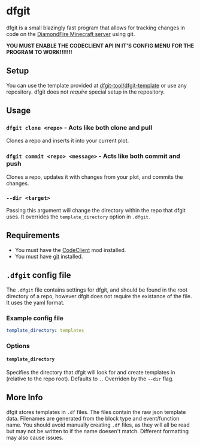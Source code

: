 # dfgit

dfgit is a small blazingly fast program that allows for tracking changes in code on the [DiamondFire Minecraft server](https://mcdiamondfire.com) using git.

**YOU MUST ENABLE THE CODECLIENT API IN IT'S CONFIG MENU FOR THE PROGRAM TO WORK!!!!!!!**


## Setup

You can use the template provided at [dfgit-tool/dfgit-template](https://github.com/dfgit-tool/dfgit-template) or use any repository. dfgit does not *require* special setup in the repository.



## Usage

### `dfgit clone <repo>` - Acts like both clone and pull
Clones a repo and inserts it into your current plot.

### `dfgit commit <repo> <message>` - Acts like both commit and push
Clones a repo, updates it with changes from your plot, and commits the changes.

### `--dir <target>`
Passing this argument will change the directory within the repo that dfgit uses. It overrides the `template_directory` option in `.dfgit`.




## Requirements

- You must have the [CodeClient](https://github.com/DFOnline/CodeClient) mod installed.
- You must have [git](https://git-scm.com) installed.

## `.dfgit` config file
The `.dfgit` file contains settings for dfgit, and should be found in the root directory of a repo, however dfgit does not require the existance of the file. It uses the yaml format.





### Example config file
```yaml
template_directory: templates
```

### Options

#### `template_directory`
Specifies the directory that dfgit will look for and create templates in (relative to the repo root). Defaults to `.`. Overriden by the `--dir` flag.




## More Info

dfgit stores templates in `.df` files. The files contain the raw json template data. Filenames are generated from the block type and event/function name. You should avoid manually creating `.df` files, as they will all be read but may not be written to if the name doesen't match. Different formatting may also cause issues.
